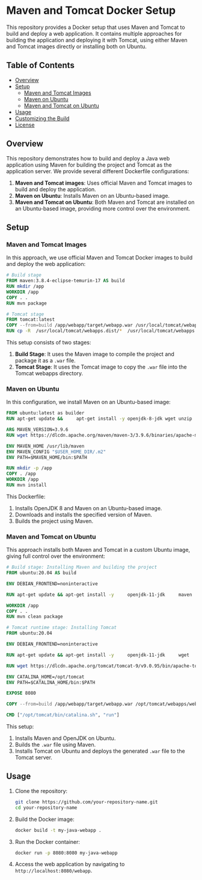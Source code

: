 
# Maven and Tomcat Docker Setup

This repository provides a Docker setup that uses Maven and Tomcat to build and deploy a web application. It contains multiple approaches for building the application and deploying it with Tomcat, using either Maven and Tomcat images directly or installing both on Ubuntu.

## Table of Contents

- [Overview](#overview)
- [Setup](#setup)
  - [Maven and Tomcat Images](#maven-and-tomcat-images)
  - [Maven on Ubuntu](#maven-on-ubuntu)
  - [Maven and Tomcat on Ubuntu](#maven-and-tomcat-on-ubuntu)
- [Usage](#usage)
- [Customizing the Build](#customizing-the-build)
- [License](#license)

## Overview

This repository demonstrates how to build and deploy a Java web application using Maven for building the project and Tomcat as the application server. We provide several different Dockerfile configurations:

1. **Maven and Tomcat images**: Uses official Maven and Tomcat images to build and deploy the application.
2. **Maven on Ubuntu**: Installs Maven on an Ubuntu-based image.
3. **Maven and Tomcat on Ubuntu**: Both Maven and Tomcat are installed on an Ubuntu-based image, providing more control over the environment.

## Setup

### Maven and Tomcat Images

In this approach, we use official Maven and Tomcat Docker images to build and deploy the web application:

```dockerfile
# Build stage
FROM maven:3.8.4-eclipse-temurin-17 AS build
RUN mkdir /app
WORKDIR /app
COPY . .
RUN mvn package

# Tomcat stage
FROM tomcat:latest
COPY --from=build /app/webapp/target/webapp.war /usr/local/tomcat/webapps/webapp.war
RUN cp -R  /usr/local/tomcat/webapps.dist/*  /usr/local/tomcat/webapps
```

This setup consists of two stages:
1. **Build Stage**: It uses the Maven image to compile the project and package it as a `.war` file.
2. **Tomcat Stage**: It uses the Tomcat image to copy the `.war` file into the Tomcat webapps directory.

### Maven on Ubuntu

In this configuration, we install Maven on an Ubuntu-based image:

```dockerfile
FROM ubuntu:latest as builder
RUN apt-get update &&     apt-get install -y openjdk-8-jdk wget unzip

ARG MAVEN_VERSION=3.9.6
RUN wget https://dlcdn.apache.org/maven/maven-3/3.9.6/binaries/apache-maven-3.9.6-bin.tar.gz &&     tar -zxvf apache-maven-${MAVEN_VERSION}-bin.tar.gz &&     rm apache-maven-${MAVEN_VERSION}-bin.tar.gz &&     mv apache-maven-${MAVEN_VERSION} /usr/lib/maven

ENV MAVEN_HOME /usr/lib/maven
ENV MAVEN_CONFIG "$USER_HOME_DIR/.m2"
ENV PATH=$MAVEN_HOME/bin:$PATH

RUN mkdir -p /app
COPY . /app
WORKDIR /app
RUN mvn install
```

This Dockerfile:
1. Installs OpenJDK 8 and Maven on an Ubuntu-based image.
2. Downloads and installs the specified version of Maven.
3. Builds the project using Maven.

### Maven and Tomcat on Ubuntu

This approach installs both Maven and Tomcat in a custom Ubuntu image, giving full control over the environment:

```dockerfile
# Build stage: Installing Maven and building the project
FROM ubuntu:20.04 AS build

ENV DEBIAN_FRONTEND=noninteractive

RUN apt-get update && apt-get install -y     openjdk-11-jdk     maven     wget     curl     git     && rm -rf /var/lib/apt/lists/*

WORKDIR /app
COPY . .
RUN mvn clean package

# Tomcat runtime stage: Installing Tomcat
FROM ubuntu:20.04

ENV DEBIAN_FRONTEND=noninteractive

RUN apt-get update && apt-get install -y     openjdk-11-jdk     wget     curl     && rm -rf /var/lib/apt/lists/*

RUN wget https://dlcdn.apache.org/tomcat/tomcat-9/v9.0.95/bin/apache-tomcat-9.0.95.tar.gz -O /tmp/tomcat.tar.gz &&     mkdir /opt/tomcat &&     tar xzvf /tmp/tomcat.tar.gz -C /opt/tomcat --strip-components=1 &&     rm /tmp/tomcat.tar.gz

ENV CATALINA_HOME=/opt/tomcat
ENV PATH=$CATALINA_HOME/bin:$PATH

EXPOSE 8080

COPY --from=build /app/webapp/target/webapp.war /opt/tomcat/webapps/webapp.war

CMD ["/opt/tomcat/bin/catalina.sh", "run"]
```

This setup:
1. Installs Maven and OpenJDK on Ubuntu.
2. Builds the `.war` file using Maven.
3. Installs Tomcat on Ubuntu and deploys the generated `.war` file to the Tomcat server.

## Usage

1. Clone the repository:
   ```bash
   git clone https://github.com/your-repository-name.git
   cd your-repository-name
   ```

2. Build the Docker image:
   ```bash
   docker build -t my-java-webapp .
   ```

3. Run the Docker container:
   ```bash
   docker run -p 8080:8080 my-java-webapp
   ```

4. Access the web application by navigating to `http://localhost:8080/webapp`.


